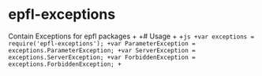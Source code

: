  # epfl-exceptions
 
 Contain Exceptions for epfl packages
+
+# Usage
+
+```js
+var exceptions = require('epfl-exceptions');
+var ParameterException = exceptions.ParameterException;
+var ServerException = exceptions.ServerException;
+var ForbiddenException = exceptions.ForbiddenException;
+```
